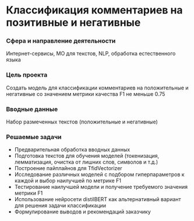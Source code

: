 # Классификация комментариев на позитивные и негативные

### **Сфера и направление деятельности**

Интернет-сервисы, МО для текстов, NLP, обработка естественного языка

### **Цель проекта**

Создать модель для классификации комментариев на положительные и негативные со значением метрики качества F1 не меньше 0.75

### **Вводные данные**

Набор размеченных текстов (положительные и негативные)

### **Решаемые задачи**

  - Предварительная обработка вводных данных
  - Подготовка текстов для обучения моделей (токенизация, лемматизация, очистка от лишних слов, символов и т.д.)
  - Построение пайплайнов для TfidVectorizer
  - Исследование различных моделей с подбором гиперпараметров к каждой и выбор наилучшей по метрике F1
  - Тестирование наилучшей модели и получение требуемого значения метрики F1
  - Использование нейросети distilBERT как альтернативный вариант для решения задачи классификации
  - Формулирование выводов и рекомендаций заказчику



